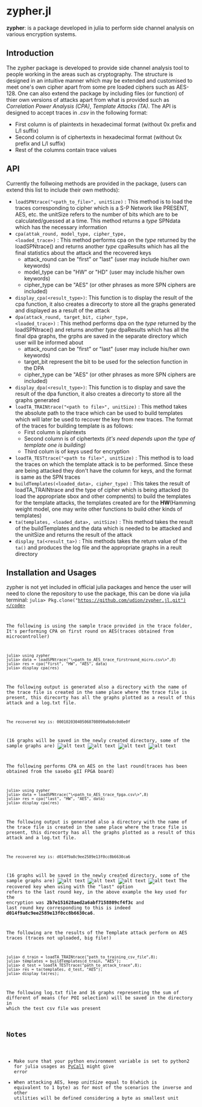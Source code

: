 # zypher.jl
**zypher**: is a package developed in julia to perform side channel analysis on various encryption systems.

## Introduction
The zypher package is developed to provide side channel analysis tool to people working in the areas such as cryptography.
The structure is designed in an intuitive manner which may be extended and customised to meet one's own cipher apart from some pre loaded ciphers such as AES-128. One can also extend the package by including files (or function) of thier own versions of attacks apart from what is provided such as *Correlation Power Analysis (CPA)*, *Template Attacks (TA)*. The API is designed to accept traces in *.csv* in the  following format: <br>
* First column is of plaintexts in hexadecimal format (without 0x prefix and L/l suffix)
* Second column is of ciphertexts in hexadecimal format (without 0x prefix and L/l suffix)
* Rest of the columns contain trace values

## API
Currently the follwoing methods are provided in the package, (users can extend this list to include their own methods):
* <code>loadSPNtrace("\<path_to_file\>", unitSize)</code> : This method is to load the traces corresponding to cipher which is a S-P Network like PRESENT, AES, etc. the unitSize refers to the number of bits which are to be calculated/guessed at a time. This method returns a *type* SPNdata which has the necessary information
* <code>cpa(attak_round, model_type, cipher_type, \<loaded_trace\>)</code> : This method performs cpa on the *type* returned by the loadSPNtrace() and returns another *type* cpaResults which has all the final statistics about the attack and the recovered keys
  * attack_round can be "first" or "last" (user may include his/her own keywords)
  * model_type can be "HW" or "HD" (user may include his/her own keywords)
  * cipher_type can be "AES" (or other phrases as more SPN ciphers are included)
* <code>display_cpa(\<result_type\>)</code>: This function is to display the result of the cpa function, it also creates a direcorty to store all the graphs generated and displayed as a result of the attack
* <code>dpa(attack_round, target_bit, cipher_type, \<loaded_trace\>)</code> : This method performs dpa on the *type* returned by the loadSPNtrace() and returns another *type* dpaResults which has all the final dpa graphs, the grphs are saved in the separate directory which user will be informed about
  * attack_round can be "first" or "last" (user may include his/her own keywords)
  * target_bit represent the bit to be used for the selection function in the DPA
  * cipher_type can be "AES" (or other phrases as more SPN ciphers are included)
* <code>display_dpa(\<result_type\>)</code>: This function is to display and save the result of the dpa function, it also creates a direcorty to store all the graphs generated
* <code>loadTA_TRAINtrace("\<path to file\>", unitSize)</code> : This method takes the absolute path to the trace which can be used to build templates which will later be used to recover the key from new traces. The format of the traces for building template is as follows:
  * First column is plaintexts
  * Second column is of ciphertexts *(it's need depends upon the type of template one is building)*
  * Third colum is of keys used for encryption
* <code>loadTA_TESTtrace("\<path to file\>", unitSize)</code> : This method is to load the traces on which the template attack is to be performed. Since these are being attacked they don't have the column for keys, and the format is same as the SPN traces
* <code>buildTemplates(\<loaded_data\>, cipher_type)</code> : This takes the result of loadTA_TRAINtrace and the type of cipher which is being attacked (to load the appropriate sbox and other compnents) to build the templates for the template attacks, the templates created are for the **HW**(Hamming weight model, one may write other functions to build other kinds of templates)
* <code>ta(templates, \<loaded_data\>, unitSize)</code> : This method takes the result of the buildTemplates and the data which is needed to be attacked and the unitSize and returns the result of the attack
* <code>display_ta(\<result_ta\>)</code> : This methods takes the return value of the ```ta()``` and produces the log file and the appropriate graphs in a reult directory

## Installation and Usages
zypher is not yet included in official julia packages and hence the user will need to clone the repository to use the package, this can be done via julia terminal:
<code>julia> Pkg.clone("https://github.com/udion/zypher.jl.git")</code>

The following is using the sample trace provided in the trace folder, It's performing CPA on first round on AES(traces obtained from microcontroller)
```
julia> using zypher
julia> data = loadSPNtrace("\<path_to_AES_trace_firstround_micro.csv\>",8)
julia> res = cpa("first", "HW", "AES", data)
julia> display_cpa(res)
```
The following output is generated also a directory with the name of the trace file is created in the same place where the trace file is present, this direcorty has all the graphs plotted as a result of this attack and a log.txt file.
```
The recovered key is: 000102030405060708090a0b0c0d0e0f
```
(16 graphs will be saved in the newly created directory, some of the sample graphs are)
![alt text](https://github.com/udion/zypher.jl/blob/master/images/AES_micro_cpa/max_cc_keyvals_for_byte7.png)
![alt text](https://github.com/udion/zypher.jl/blob/master/images/AES_micro_cpa/max_cc_keyvals_for_byte9.png)
![alt text](https://github.com/udion/zypher.jl/blob/master/images/AES_micro_cpa/max_cc_keyvals_for_byte13.png)
![alt text](https://github.com/udion/zypher.jl/blob/master/images/AES_micro_cpa/max_cc_keyvals_for_byte16.png)

The following performs CPA on AES on the last round(traces has been obtained from the sasebo gII FPGA board)
```
julia> using zypher
julia> data = loadSPNtrace("\<path_to_AES_trace_fpga.csv\>",8)
julia> res = cpa("last", "HW", "AES", data)
julia> display_cpa(res)
```
The following output is generated also a directory with the name of the trace file is created in the same place where the trace file is present, this direcorty has all the graphs plotted as a result of this attack and a log.txt file.
```
The recovered key is: d014f9a8c9ee2589e13f0cc8b6630ca6
```
(16 graphs will be saved in the newly created directory, some of the sample graphs are)
![alt text](https://github.com/udion/zypher.jl/blob/master/images/AES_fpga_cpa/max_cc_keyvals_for_byte1.png)
![alt text](https://github.com/udion/zypher.jl/blob/master/images/AES_fpga_cpa/max_cc_keyvals_for_byte2.png)
![alt text](https://github.com/udion/zypher.jl/blob/master/images/AES_fpga_cpa/max_cc_keyvals_for_byte12.png)
![alt text](https://github.com/udion/zypher.jl/blob/master/images/AES_fpga_cpa/max_cc_keyvals_for_byte14.png)
The recovered key when using with the "last" option refers to the last round key, in the above example the key used for the encryption was **2b7e151628aed2a6abf7158809cf4f3c** and last round key corresponding to this is indeed **d014f9a8c9ee2589e13f0cc8b6630ca6**.

The following are the results of the Template attack perform on AES traces (traces not uploaded, big file!)
```
julia> d_train = loadTA_TRAINtrace("path_to_training_csv_file",8);
julia> templates = buildTemplates(d_train, "AES");
julia> d_test = loadTA_TESTtrace("path_to_attack_trace",8);
julia> res = ta(templates, d_test, "AES");
julia> display_ta(res);
```
The following log.txt file and 16 graphs representing the sum of different of means (for POI selection) will be saved in the directory in which the test csv file was present 
## Notes
* Make sure that your python environment variable is set to python2 for julia usages as [PyCall](https://github.com/JuliaPy/PyCall.jl) might give error
* When attacking AES, keep *unitSize* equal to 8(which is equivalent to 1 byte) as for most of the scenarios the inverse and other utilities will be defined considering a byte as smallest unit
